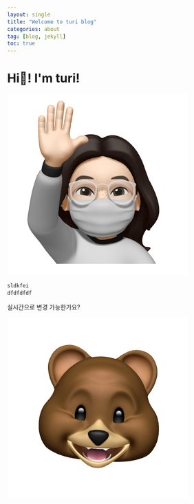 ```yaml
---
layout: single
title: "Welcome to turi blog"
categories: about
tag: [blog, jekyll]
toc: true
---
```


# Hi👋! I'm turi!

![author-logo](../images/2021-11-03-first/author-logo.png)

```python
sldkfei
dfdfdfdf
```

실시간으로 변경 가능한가요?

![KakaoTalk_20210727_164606839](../images/2021-11-03-first/KakaoTalk_20210727_164606839.png)
